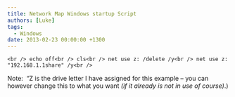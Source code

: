 ```yaml
---
title: Network Map Windows startup Script
authors: [Luke]
tags:
  - Windows
date: 2013-02-23 00:00:00 +1300
---
```

`<br />
echo off<br />
cls<br />
net use z: /delete /y<br />
net use z: "192.168.1.1share" /y<br />
` 

Note:  &#8220;Z is the drive letter I have assigned for this example &#8211; you can however change this to what you want _(if it already is not in use of course)_.)